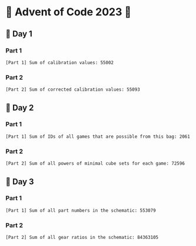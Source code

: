 # 🎄 Advent of Code 2023 🎄


## 📅 Day 1

### Part 1
```
[Part 1] Sum of calibration values: 55002
```

### Part 2
```
[Part 2] Sum of corrected calibration values: 55093
```


## 📅 Day 2

### Part 1
```
[Part 1] Sum of IDs of all games that are possible from this bag: 2061
```

### Part 2
```
[Part 2] Sum of all powers of minimal cube sets for each game: 72596
```


## 📅 Day 3

### Part 1
```
[Part 1] Sum of all part numbers in the schematic: 553079
```

### Part 2
```
[Part 2] Sum of all gear ratios in the schematic: 84363105
```